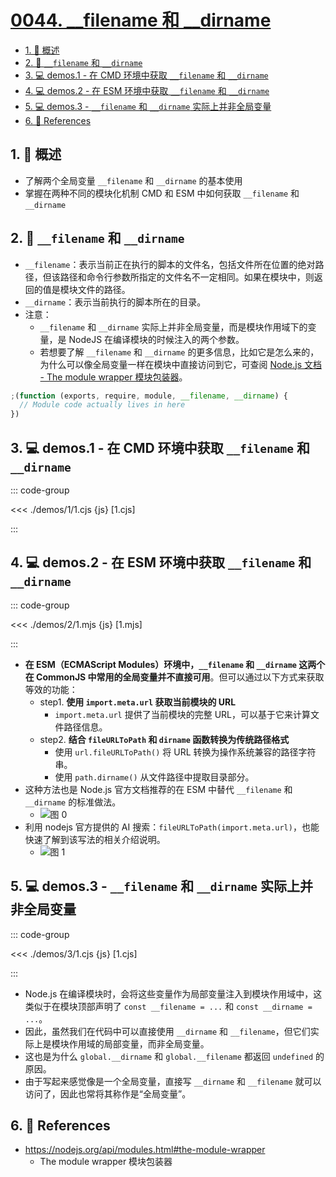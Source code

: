 # [0044. __filename 和 __dirname](https://github.com/Tdahuyou/TNotes.nodejs/tree/main/notes/0044.%20__filename%20%E5%92%8C%20__dirname)

<!-- region:toc -->

- [1. 📝 概述](#1--概述)
- [2. 📒 `__filename` 和 `__dirname`](#2--__filename-和-__dirname)
- [3. 💻 demos.1 - 在 CMD 环境中获取 `__filename` 和 `__dirname`](#3--demos1---在-cmd-环境中获取-__filename-和-__dirname)
- [4. 💻 demos.2 - 在 ESM 环境中获取 `__filename` 和 `__dirname`](#4--demos2---在-esm-环境中获取-__filename-和-__dirname)
- [5. 💻 demos.3 - `__filename` 和 `__dirname` 实际上并非全局变量](#5--demos3---__filename-和-__dirname-实际上并非全局变量)
- [6. 🔗 References](#6--references)

<!-- endregion:toc -->

## 1. 📝 概述

- 了解两个全局变量 `__filename` 和 `__dirname` 的基本使用
- 掌握在两种不同的模块化机制 CMD 和 ESM 中如何获取 `__filename` 和 `__dirname`

## 2. 📒 `__filename` 和 `__dirname`

- `__filename`：表示当前正在执行的脚本的文件名，包括文件所在位置的绝对路径，但该路径和命令行参数所指定的文件名不一定相同。如果在模块中，则返回的值是模块文件的路径。
- `__dirname`：表示当前执行的脚本所在的目录。
- 注意：
  - `__filename` 和 `__dirname` 实际上并非全局变量，而是模块作用域下的变量，是 NodeJS 在编译模块的时候注入的两个参数。
  - 若想要了解 `__filename` 和 `__dirname` 的更多信息，比如它是怎么来的，为什么可以像全局变量一样在模块中直接访问到它，可查阅 [Node.js 文档 - The module wrapper 模块包装器](https://nodejs.org/api/modules.html#the-module-wrapper)。

```js
;(function (exports, require, module, __filename, __dirname) {
  // Module code actually lives in here
})
```

## 3. 💻 demos.1 - 在 CMD 环境中获取 `__filename` 和 `__dirname`

::: code-group

<<< ./demos/1/1.cjs {js} [1.cjs]

:::

## 4. 💻 demos.2 - 在 ESM 环境中获取 `__filename` 和 `__dirname`

::: code-group

<<< ./demos/2/1.mjs {js} [1.mjs]

:::

- **在 ESM（ECMAScript Modules）环境中，`__filename` 和 `__dirname` 这两个在 CommonJS 中常用的全局变量并不直接可用**。但可以通过以下方式来获取等效的功能：
  - step1. **使用 `import.meta.url` 获取当前模块的 URL**
    - `import.meta.url` 提供了当前模块的完整 URL，可以基于它来计算文件路径信息。
  - step2. **结合 `fileURLToPath` 和 `dirname` 函数转换为传统路径格式**
    - 使用 `url.fileURLToPath()` 将 URL 转换为操作系统兼容的路径字符串。
    - 使用 `path.dirname()` 从文件路径中提取目录部分。
- 这种方法也是 Node.js 官方文档推荐的在 ESM 中替代 `__filename` 和 `__dirname` 的标准做法。
  - ![图 0](https://cdn.jsdelivr.net/gh/Tdahuyou/imgs@main/2025-08-11-17-05-41.png)
- 利用 nodejs 官方提供的 AI 搜索：`fileURLToPath(import.meta.url)`，也能快速了解到该写法的相关介绍说明。
  - ![图 1](https://cdn.jsdelivr.net/gh/Tdahuyou/imgs@main/2025-08-11-17-06-39.png)

## 5. 💻 demos.3 - `__filename` 和 `__dirname` 实际上并非全局变量

::: code-group

<<< ./demos/3/1.cjs {js} [1.cjs]

:::

- Node.js 在编译模块时，会将这些变量作为局部变量注入到模块作用域中，这类似于在模块顶部声明了 `const __filename = ...` 和 `const __dirname = ...`。
- 因此，虽然我们在代码中可以直接使用 `__dirname` 和 `__filename`，但它们实际上是模块作用域的局部变量，而非全局变量。
- 这也是为什么 `global.__dirname` 和 `global.__filename` 都返回 `undefined` 的原因。
- 由于写起来感觉像是一个全局变量，直接写 `__dirname` 和 `__filename` 就可以访问了，因此也常将其称作是“全局变量”。

## 6. 🔗 References

- https://nodejs.org/api/modules.html#the-module-wrapper
  - The module wrapper 模块包装器
